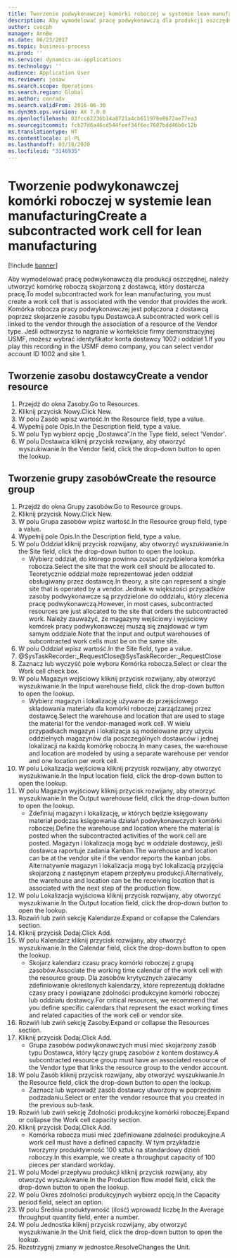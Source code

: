 ```yaml
---
title: Tworzenie podwykonawczej komórki roboczej w systemie lean manufacturing
description: Aby wymodelować pracę podwykonawczą dla produkcji oszczędnej, należy utworzyć komórkę roboczą skojarzoną z dostawcą, który dostarcza pracę.
author: cvocph
manager: AnnBe
ms.date: 06/23/2017
ms.topic: business-process
ms.prod: ''
ms.service: dynamics-ax-applications
ms.technology: ''
audience: Application User
ms.reviewer: josaw
ms.search.scope: Operations
ms.search.region: Global
ms.author: conradv
ms.search.validFrom: 2016-06-30
ms.dyn365.ops.version: AX 7.0.0
ms.openlocfilehash: 03fcc62236b14a8721a4cb611978e8672ae77ea3
ms.sourcegitcommit: fcb27d6a46cd544feef34f6ec7607bdd46b0c12b
ms.translationtype: HT
ms.contentlocale: pl-PL
ms.lasthandoff: 03/18/2020
ms.locfileid: "3146935"
---
```

# <a name="create-a-subcontracted-work-cell-for-lean-manufacturing"></a><span data-ttu-id="16077-103">Tworzenie podwykonawczej komórki roboczej w systemie lean manufacturing</span><span class="sxs-lookup"><span data-stu-id="16077-103">Create a subcontracted work cell for lean manufacturing</span></span>

[!include [banner](../../includes/banner.md)]

<span data-ttu-id="16077-104">Aby wymodelować pracę podwykonawczą dla produkcji oszczędnej, należy utworzyć komórkę roboczą skojarzoną z dostawcą, który dostarcza pracę.</span><span class="sxs-lookup"><span data-stu-id="16077-104">To model subcontracted work for lean manufacturing, you must create a work cell that is associated with the vendor that provides the work.</span></span> <span data-ttu-id="16077-105">Komórka robocza pracy podwykonawczej jest połączona z dostawcą poprzez skojarzenie zasobu typu Dostawca.</span><span class="sxs-lookup"><span data-stu-id="16077-105">A subcontracted work cell is linked to the vendor through the association of a resource of the Vendor type.</span></span> <span data-ttu-id="16077-106">Jeśli odtworzysz to nagranie w kontekście firmy demonstracyjnej USMF, możesz wybrać identyfikator konta dostawcy 1002 i oddział 1.</span><span class="sxs-lookup"><span data-stu-id="16077-106">If you play this recording in the USMF demo company, you can select vendor account ID 1002 and site 1.</span></span>


## <a name="create-a-vendor-resource"></a><span data-ttu-id="16077-107">Tworzenie zasobu dostawcy</span><span class="sxs-lookup"><span data-stu-id="16077-107">Create a vendor resource</span></span>
1. <span data-ttu-id="16077-108">Przejdź do okna Zasoby.</span><span class="sxs-lookup"><span data-stu-id="16077-108">Go to Resources.</span></span>
2. <span data-ttu-id="16077-109">Kliknij przycisk Nowy.</span><span class="sxs-lookup"><span data-stu-id="16077-109">Click New.</span></span>
3. <span data-ttu-id="16077-110">W polu Zasób wpisz wartość.</span><span class="sxs-lookup"><span data-stu-id="16077-110">In the Resource field, type a value.</span></span>
4. <span data-ttu-id="16077-111">Wypełnij pole Opis.</span><span class="sxs-lookup"><span data-stu-id="16077-111">In the Description field, type a value.</span></span>
5. <span data-ttu-id="16077-112">W polu Typ wybierz opcję „Dostawca”.</span><span class="sxs-lookup"><span data-stu-id="16077-112">In the Type field, select 'Vendor'.</span></span>
6. <span data-ttu-id="16077-113">W polu Dostawca kliknij przycisk rozwijany, aby otworzyć wyszukiwanie.</span><span class="sxs-lookup"><span data-stu-id="16077-113">In the Vendor field, click the drop-down button to open the lookup.</span></span>

## <a name="create-the-resource-group"></a><span data-ttu-id="16077-114">Tworzenie grupy zasobów</span><span class="sxs-lookup"><span data-stu-id="16077-114">Create the resource group</span></span>
1. <span data-ttu-id="16077-115">Przejdź do okna Grupy zasobów.</span><span class="sxs-lookup"><span data-stu-id="16077-115">Go to Resource groups.</span></span>
2. <span data-ttu-id="16077-116">Kliknij przycisk Nowy.</span><span class="sxs-lookup"><span data-stu-id="16077-116">Click New.</span></span>
3. <span data-ttu-id="16077-117">W polu Grupa zasobów wpisz wartość.</span><span class="sxs-lookup"><span data-stu-id="16077-117">In the Resource group field, type a value.</span></span>
4. <span data-ttu-id="16077-118">Wypełnij pole Opis.</span><span class="sxs-lookup"><span data-stu-id="16077-118">In the Description field, type a value.</span></span>
5. <span data-ttu-id="16077-119">W polu Oddział kliknij przycisk rozwijany, aby otworzyć wyszukiwanie.</span><span class="sxs-lookup"><span data-stu-id="16077-119">In the Site field, click the drop-down button to open the lookup.</span></span>
    * <span data-ttu-id="16077-120">Wybierz oddział, do którego powinna zostać przydzielona komórka robocza.</span><span class="sxs-lookup"><span data-stu-id="16077-120">Select the site that the work cell should be allocated to.</span></span> <span data-ttu-id="16077-121">Teoretycznie oddział może reprezentować jeden oddział obsługiwany przez dostawcę.</span><span class="sxs-lookup"><span data-stu-id="16077-121">In theory, a site can represent a single site that is operated by a vendor.</span></span> <span data-ttu-id="16077-122">Jednak w większości przypadków zasoby podwykonawcze są przydzielone do oddziału, który zlecenia pracę podwykonawczą.</span><span class="sxs-lookup"><span data-stu-id="16077-122">However, in most cases, subcontracted resources are just allocated to the site that orders the subcontracted work.</span></span> <span data-ttu-id="16077-123">Należy zauważyć, że magazyny wejściowy i wyjściowy komórek pracy podwykonawczej muszą się znajdować w tym samym oddziale.</span><span class="sxs-lookup"><span data-stu-id="16077-123">Note that the input and output warehouses of subcontracted work cells must be on the same site.</span></span>  
6. <span data-ttu-id="16077-124">W polu Oddział wpisz wartość.</span><span class="sxs-lookup"><span data-stu-id="16077-124">In the Site field, type a value.</span></span>
7. <span data-ttu-id="16077-125">@SysTaskRecorder:_RequestClose</span><span class="sxs-lookup"><span data-stu-id="16077-125">@SysTaskRecorder:_RequestClose</span></span>
8. <span data-ttu-id="16077-126">Zaznacz lub wyczyść pole wyboru Komórka robocza.</span><span class="sxs-lookup"><span data-stu-id="16077-126">Select or clear the Work cell check box.</span></span>
9. <span data-ttu-id="16077-127">W polu Magazyn wejściowy kliknij przycisk rozwijany, aby otworzyć wyszukiwanie.</span><span class="sxs-lookup"><span data-stu-id="16077-127">In the Input warehouse field, click the drop-down button to open the lookup.</span></span>
    * <span data-ttu-id="16077-128">Wybierz magazyn i lokalizację używane do przejściowego składowania materiału dla komórki roboczej zarządzanej przez dostawcę.</span><span class="sxs-lookup"><span data-stu-id="16077-128">Select the warehouse and location that are used to stage the material for the vendor-managed work cell.</span></span> <span data-ttu-id="16077-129">W wielu przypadkach magazyn i lokalizacja są modelowane przy użyciu oddzielnych magazynów dla poszczególnych dostawców i jednej lokalizacji na każdą komórkę roboczą.</span><span class="sxs-lookup"><span data-stu-id="16077-129">In many cases, the warehouse and location are modeled by using a separate warehouse per vendor and one location per work cell.</span></span>  
10. <span data-ttu-id="16077-130">W polu Lokalizacja wejściowa kliknij przycisk rozwijany, aby otworzyć wyszukiwanie.</span><span class="sxs-lookup"><span data-stu-id="16077-130">In the Input location field, click the drop-down button to open the lookup.</span></span>
11. <span data-ttu-id="16077-131">W polu Magazyn wyjściowy kliknij przycisk rozwijany, aby otworzyć wyszukiwanie.</span><span class="sxs-lookup"><span data-stu-id="16077-131">In the Output warehouse field, click the drop-down button to open the lookup.</span></span>
    * <span data-ttu-id="16077-132">Zdefiniuj magazyn i lokalizację, w których będzie księgowany materiał podczas księgowania działań podwykonawczych komórki roboczej.</span><span class="sxs-lookup"><span data-stu-id="16077-132">Define the warehouse and location where the material is posted when the subcontracted activities of the work cell are posted.</span></span> <span data-ttu-id="16077-133">Magazyn i lokalizacja mogą być w oddziale dostawcy, jeśli dostawca raportuje zadania Kanban.</span><span class="sxs-lookup"><span data-stu-id="16077-133">The warehouse and location can be at the vendor site if the vendor reports the kanban jobs.</span></span> <span data-ttu-id="16077-134">Alternatywnie magazyn i lokalizacja mogą być lokalizacją przyjęcia skojarzoną z następnym etapem przepływu produkcji.</span><span class="sxs-lookup"><span data-stu-id="16077-134">Alternatively, the warehouse and location can be the receiving location that is associated with the next step of the production flow.</span></span>  
12. <span data-ttu-id="16077-135">W polu Lokalizacja wyjściowa kliknij przycisk rozwijany, aby otworzyć wyszukiwanie.</span><span class="sxs-lookup"><span data-stu-id="16077-135">In the Output location field, click the drop-down button to open the lookup.</span></span>
13. <span data-ttu-id="16077-136">Rozwiń lub zwiń sekcję Kalendarze.</span><span class="sxs-lookup"><span data-stu-id="16077-136">Expand or collapse the Calendars section.</span></span>
14. <span data-ttu-id="16077-137">Kliknij przycisk Dodaj.</span><span class="sxs-lookup"><span data-stu-id="16077-137">Click Add.</span></span>
15. <span data-ttu-id="16077-138">W polu Kalendarz kliknij przycisk rozwijany, aby otworzyć wyszukiwanie.</span><span class="sxs-lookup"><span data-stu-id="16077-138">In the Calendar field, click the drop-down button to open the lookup.</span></span>
    * <span data-ttu-id="16077-139">Skojarz kalendarz czasu pracy komórki roboczej z grupą zasobów.</span><span class="sxs-lookup"><span data-stu-id="16077-139">Associate the working time calendar of the work cell with the resource group.</span></span> <span data-ttu-id="16077-140">Dla zasobów krytycznych zalecamy zdefiniowanie określonych kalendarzy, które reprezentują dokładne czasy pracy i powiązane zdolności produkcyjne komórki roboczej lub oddziału dostawcy.</span><span class="sxs-lookup"><span data-stu-id="16077-140">For critical resources, we recommend that you define specific calendars that represent the exact working times and related capacities of the work cell or vendor site.</span></span>  
16. <span data-ttu-id="16077-141">Rozwiń lub zwiń sekcję Zasoby.</span><span class="sxs-lookup"><span data-stu-id="16077-141">Expand or collapse the Resources section.</span></span>
17. <span data-ttu-id="16077-142">Kliknij przycisk Dodaj.</span><span class="sxs-lookup"><span data-stu-id="16077-142">Click Add.</span></span>
    * <span data-ttu-id="16077-143">Grupa zasobów podwykonawczych musi mieć skojarzony zasób typu Dostawca, który łączy grupę zasobów z kontem dostawcy.</span><span class="sxs-lookup"><span data-stu-id="16077-143">A subcontracted resource group must have an associated resource of the Vendor type that links the resource group to the vendor account.</span></span>  
18. <span data-ttu-id="16077-144">W polu Zasób kliknij przycisk rozwijany, aby otworzyć wyszukiwanie.</span><span class="sxs-lookup"><span data-stu-id="16077-144">In the Resource field, click the drop-down button to open the lookup.</span></span>
    * <span data-ttu-id="16077-145">Zaznacz lub wprowadź zasób dostawcy utworzony w poprzednim podzadaniu.</span><span class="sxs-lookup"><span data-stu-id="16077-145">Select or enter the vendor resource that you created in the previous sub-task.</span></span>  
19. <span data-ttu-id="16077-146">Rozwiń lub zwiń sekcję Zdolności produkcyjne komórki roboczej.</span><span class="sxs-lookup"><span data-stu-id="16077-146">Expand or collapse the Work cell capacity section.</span></span>
20. <span data-ttu-id="16077-147">Kliknij przycisk Dodaj.</span><span class="sxs-lookup"><span data-stu-id="16077-147">Click Add.</span></span>
    * <span data-ttu-id="16077-148">Komórka robocza musi mieć zdefiniowane zdolności produkcyjne.</span><span class="sxs-lookup"><span data-stu-id="16077-148">A work cell must have a defined capacity.</span></span> <span data-ttu-id="16077-149">W tym przykładzie tworzymy produktywność 100 sztuk na standardowy dzień roboczy.</span><span class="sxs-lookup"><span data-stu-id="16077-149">In this example, we create a throughput capacity of 100 pieces per standard workday.</span></span>  
21. <span data-ttu-id="16077-150">W polu Model przepływu produkcji kliknij przycisk rozwijany, aby otworzyć wyszukiwanie.</span><span class="sxs-lookup"><span data-stu-id="16077-150">In the Production flow model field, click the drop-down button to open the lookup.</span></span>
22. <span data-ttu-id="16077-151">W polu Okres zdolności produkcyjnych wybierz opcję.</span><span class="sxs-lookup"><span data-stu-id="16077-151">In the Capacity period field, select an option.</span></span>
23. <span data-ttu-id="16077-152">W polu Średnia produktywność (ilość) wprowadź liczbę.</span><span class="sxs-lookup"><span data-stu-id="16077-152">In the Average throughput quantity field, enter a number.</span></span>
24. <span data-ttu-id="16077-153">W polu Jednostka kliknij przycisk rozwijany, aby otworzyć wyszukiwanie.</span><span class="sxs-lookup"><span data-stu-id="16077-153">In the Unit field, click the drop-down button to open the lookup.</span></span>
25. <span data-ttu-id="16077-154">Rozstrzygnij zmiany w jednostce.</span><span class="sxs-lookup"><span data-stu-id="16077-154">ResolveChanges the Unit.</span></span>

